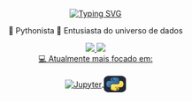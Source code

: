 <p align="center">
  <a href="https://git.io/typing-svg">
    <img src="https://readme-typing-svg.demolab.com?font=Fira+Code&weight=600&size=25&pause=1000&color=ffffff&random=false&width=435&height=40&lines=Ol%C3%A1%2C+eu+sou+Rafael+Gonçalves!+%E2%98%95%F0%9F%92%BB%F0%9F%8C%9" alt="Typing SVG">
  </a>
</p>

<div align="center">

🌱 Pythonista
💬 Entusiasta do universo de dados

</div>
<div align="center">
  <a href="https://github.com/rafaael1">
  <img height="150em" src="https://github-readme-stats.vercel.app/api?username=rafaael1&show_icons=true&theme=dracula&include_all_commits=true&count_private=true"/>
  <img height="150em" src="https://github-readme-stats.vercel.app/api/top-langs/?username=rafaael1&layout=compact&langs_count=8&theme=dracula"/>
</div>
    
<div align="center">
 💻 Atualmente mais focado em:
</div>

<div style="display: inline_block" align="center"><br>
  <img align="center" alt="Jupyter" height="30" width="40" src="https://cdn.jsdelivr.net/gh/devicons/devicon@latest/icons/jupyter/jupyter-original-wordmark.svg">
  <img align="center" alt="Python" height="30" width="40" src="https://raw.githubusercontent.com/tandpfun/skill-icons/main/icons/Python-Dark.svg">

</div>
